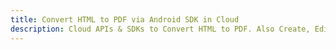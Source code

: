 ---title: Convert HTML to PDF via Android SDK in Clouddescription: Cloud APIs & SDKs to Convert HTML to PDF. Also Create, Edit & Render Microsoft Word & OpenOffice documents in the Cloud.---